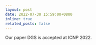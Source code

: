 ```yaml
---
layout: post
date: 2022-07-30 15:59:00+0800
inline: true
related_posts: false
---
```


Our paper DGS is accepted at ICNP 2022.
